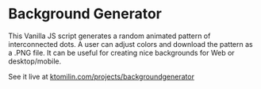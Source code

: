 # Background Generator

This Vanilla JS script generates a random animated pattern of interconnected dots. A user can adjust colors and download the pattern as a .PNG file. It can be useful for creating nice backgrounds for Web or desktop/mobile. 

See it live at [ktomilin.com/projects/backgroundgenerator](https://ktomilin.com/projects/backgroundgenerator/)
